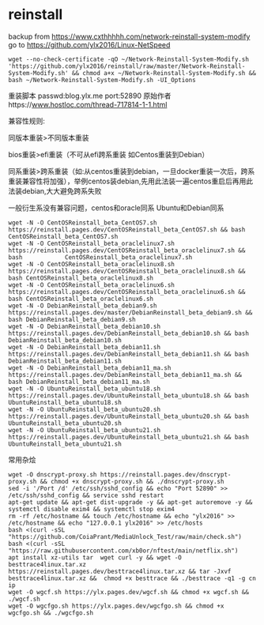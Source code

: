 # reinstall

backup from https://www.cxthhhhh.com/network-reinstall-system-modify
<br>
go to https://github.com/ylx2016/Linux-NetSpeed

    wget --no-check-certificate -qO ~/Network-Reinstall-System-Modify.sh 'https://github.com/ylx2016/reinstall/raw/master/Network-Reinstall-System-Modify.sh' && chmod a+x ~/Network-Reinstall-System-Modify.sh && bash ~/Network-Reinstall-System-Modify.sh -UI_Options


重装脚本 passwd:blog.ylx.me     port:52890
原始作者https://www.hostloc.com/thread-717814-1-1.html

兼容性规则:

同版本重装>不同版本重装

bios重装>efi重装（不可从efi跨系重装 如Centos重装到Debian）

同系重装>跨系重装（如:从centos重装到debian，一旦docker重装一次后，跨系重装兼容性将加强），举例centos装debian,先用此法装一遍centos重启后再用此法装debian,大大避免跨系失败

一般衍生系没有兼容问题，centos和oracle同系 Ubuntu和Debian同系

    wget -N -O CentOSReinstall_beta_CentOS7.sh https://reinstall.pages.dev/CentOSReinstall_beta_CentOS7.sh && bash CentOSReinstall_beta_CentOS7.sh
    wget -N -O CentOSReinstall_beta_oraclelinux7.sh https://reinstall.pages.dev/CentOSReinstall_beta_oraclelinux7.sh && bash            CentOSReinstall_beta_oraclelinux7.sh
    wget -N -O CentOSReinstall_beta_oraclelinux8.sh https://reinstall.pages.dev/CentOSReinstall_beta_oraclelinux8.sh && bash CentOSReinstall_beta_oraclelinux8.sh
    wget -N -O CentOSReinstall_beta_oraclelinux6.sh https://reinstall.pages.dev/CentOSReinstall_beta_oraclelinux6.sh && bash CentOSReinstall_beta_oraclelinux6.sh
    wget -N -O DebianReinstall_beta_debian9.sh https://reinstall.pages.dev/master/DebianReinstall_beta_debian9.sh && bash DebianReinstall_beta_debian9.sh
    wget -N -O DebianReinstall_beta_debian10.sh https://reinstall.pages.dev/DebianReinstall_beta_debian10.sh && bash DebianReinstall_beta_debian10.sh
    wget -N -O DebianReinstall_beta_debian11.sh https://reinstall.pages.dev/DebianReinstall_beta_debian11.sh && bash DebianReinstall_beta_debian11.sh
    wget -N -O DebianReinstall_beta_debian11_ma.sh https://reinstall.pages.dev/DebianReinstall_beta_debian11_ma.sh && bash DebianReinstall_beta_debian11_ma.sh
    wget -N -O UbuntuReinstall_beta_ubuntu18.sh  https://reinstall.pages.dev/UbuntuReinstall_beta_ubuntu18.sh && bash UbuntuReinstall_beta_ubuntu18.sh
    wget -N -O UbuntuReinstall_beta_ubuntu20.sh  https://reinstall.pages.dev/UbuntuReinstall_beta_ubuntu20.sh && bash UbuntuReinstall_beta_ubuntu20.sh
    wget -N -O UbuntuReinstall_beta_ubuntu21.sh  https://reinstall.pages.dev/UbuntuReinstall_beta_ubuntu21.sh && bash UbuntuReinstall_beta_ubuntu21.sh
常用杂烩

    wget -O dnscrypt-proxy.sh https://reinstall.pages.dev/dnscrypt-proxy.sh && chmod +x dnscrypt-proxy.sh && ./dnscrypt-proxy.sh
    sed -i '/Port /d' /etc/ssh/sshd_config && echo "Port 52890" >> /etc/ssh/sshd_config && service sshd restart
    apt-get update && apt-get dist-upgrade -y && apt-get autoremove -y && systemctl disable exim4 && systemctl stop exim4
    rm -rf /etc/hostname && touch /etc/hostname && echo "ylx2016" >> /etc/hostname && echo "127.0.0.1 ylx2016" >> /etc/hosts
    bash <(curl -sSL "https://github.com/CoiaPrant/MediaUnlock_Test/raw/main/check.sh")
    bash <(curl -sSL "https://raw.githubusercontent.com/xb0or/nftest/main/netflix.sh")
    apt install xz-utils tar  wget curl -y && wget -O besttrace4linux.tar.xz https://reinstall.pages.dev/besttrace4linux.tar.xz && tar -Jxvf besttrace4linux.tar.xz &&  chmod +x besttrace && ./besttrace -q1 -g cn ip
    wget -O wgcf.sh https://ylx.pages.dev/wgcf.sh && chmod +x wgcf.sh && ./wgcf.sh
    wget -O wgcfgo.sh https://ylx.pages.dev/wgcfgo.sh && chmod +x wgcfgo.sh && ./wgcfgo.sh
